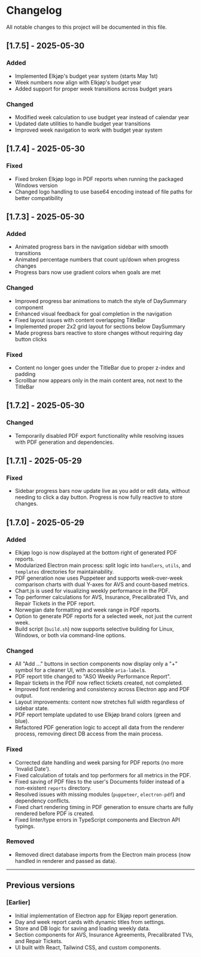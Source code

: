# Changelog

All notable changes to this project will be documented in this file.

## [1.7.5] - 2025-05-30

### Added
- Implemented Elkjøp's budget year system (starts May 1st)
- Week numbers now align with Elkjøp's budget year
- Added support for proper week transitions across budget years

### Changed
- Modified week calculation to use budget year instead of calendar year
- Updated date utilities to handle budget year transitions
- Improved week navigation to work with budget year system

## [1.7.4] - 2025-05-30

### Fixed
- Fixed broken Elkjøp logo in PDF reports when running the packaged Windows version
- Changed logo handling to use base64 encoding instead of file paths for better compatibility

## [1.7.3] - 2025-05-30

### Added
- Animated progress bars in the navigation sidebar with smooth transitions
- Animated percentage numbers that count up/down when progress changes
- Progress bars now use gradient colors when goals are met

### Changed
- Improved progress bar animations to match the style of DaySummary component
- Enhanced visual feedback for goal completion in the navigation
- Fixed layout issues with content overlapping TitleBar
- Implemented proper 2x2 grid layout for sections below DaySummary
- Made progress bars reactive to store changes without requiring day button clicks

### Fixed
- Content no longer goes under the TitleBar due to proper z-index and padding
- Scrollbar now appears only in the main content area, not next to the TitleBar

## [1.7.2] - 2025-05-30

### Changed
- Temporarily disabled PDF export functionality while resolving issues with PDF generation and dependencies.

## [1.7.1] - 2025-05-29

### Fixed
- Sidebar progress bars now update live as you add or edit data, without needing to click a day button. Progress is now fully reactive to store changes.

## [1.7.0] - 2025-05-29

### Added
- Elkjøp logo is now displayed at the bottom right of generated PDF reports.
- Modularized Electron main process: split logic into `handlers`, `utils`, and `templates` directories for maintainability.
- PDF generation now uses Puppeteer and supports week-over-week comparison charts with dual Y-axes for AVS and count-based metrics.
- Chart.js is used for visualizing weekly performance in the PDF.
- Top performer calculations for AVS, Insurance, Precalibrated TVs, and Repair Tickets in the PDF report.
- Norwegian date formatting and week range in PDF reports.
- Option to generate PDF reports for a selected week, not just the current week.
- Build script (`build.sh`) now supports selective building for Linux, Windows, or both via command-line options.

### Changed
- All "Add ..." buttons in section components now display only a "+" symbol for a cleaner UI, with accessible `aria-label`s.
- PDF report title changed to "ASO Weekly Performance Report".
- Repair tickets in the PDF now reflect tickets created, not completed.
- Improved font rendering and consistency across Electron app and PDF output.
- Layout improvements: content now stretches full width regardless of sidebar state.
- PDF report template updated to use Elkjøp brand colors (green and blue).
- Refactored PDF generation logic to accept all data from the renderer process, removing direct DB access from the main process.

### Fixed
- Corrected date handling and week parsing for PDF reports (no more 'Invalid Date').
- Fixed calculation of totals and top performers for all metrics in the PDF.
- Fixed saving of PDF files to the user's Documents folder instead of a non-existent `reports` directory.
- Resolved issues with missing modules (`puppeteer`, `electron-pdf`) and dependency conflicts.
- Fixed chart rendering timing in PDF generation to ensure charts are fully rendered before PDF is created.
- Fixed linter/type errors in TypeScript components and Electron API typings.

### Removed
- Removed direct database imports from the Electron main process (now handled in renderer and passed as data).

---

## Previous versions

### [Earlier]
- Initial implementation of Electron app for Elkjøp report generation.
- Day and week report cards with dynamic titles from settings.
- Store and DB logic for saving and loading weekly data.
- Section components for AVS, Insurance Agreements, Precalibrated TVs, and Repair Tickets.
- UI built with React, Tailwind CSS, and custom components. 